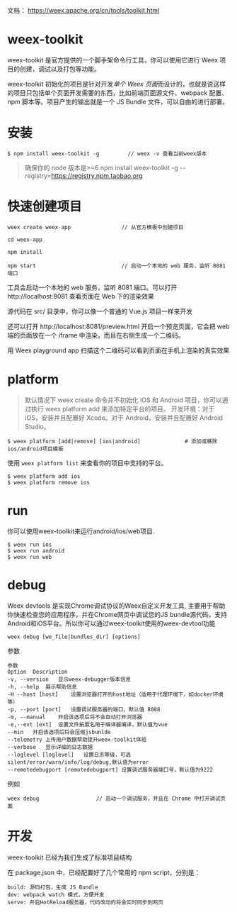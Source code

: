


文档： https://weex.apache.org/cn/tools/toolkit.html



# weex-toolkit

weex-toolkit 是官方提供的一个脚手架命令行工具，你可以使用它进行 Weex 项目的创建，调试以及打包等功能。

weex-toolkit 初始化的项目是针对开发*单个 Weex 页面*而设计的，也就是说这样的项目只包括单个页面开发需要的东西，比如前端页面源文件、webpack 配置、npm 脚本等。项目产生的输出就是一个 JS Bundle 文件，可以自由的进行部署。



# 安装

```
$ npm install weex-toolkit -g         // weex -v 查看当前weex版本
```

> 确保你的 node 版本是>=6
> npm install weex-toolkit -g --registry=https://registry.npm.taobao.org




# 快速创建项目


```
weex create weex-app                // 从官方模板中创建项目

cd weex-app

npm install

npm start                           // 启动一个本地的 web 服务，监听 8081 端口
```


工具会启动一个本地的 web 服务，监听 8081 端口。可以打开 http://localhost:8081 查看页面在 Web 下的渲染效果

源代码在 src/ 目录中，你可以像一个普通的 Vue.js 项目一样来开发

还可以打开 http://localhost:8081/preview.html 开启一个预览页面，它会把 web 端的页面放在一个 iframe 中渲染，而且在右侧生成一个二维码。

用 Weex playground app 扫描这个二维码可以看到页面在手机上渲染的真实效果



# platform

> 默认情况下 weex create 命令并不初始化 iOS 和 Android 项目，你可以通过执行 weex platform add 来添加特定平台的项目。
> 开发环境：对于 iOS，安装并且配置好 Xcode。对于 Android，安装并且配置好 Android Studio。

```
$ weex platform [add|remove] [ios|android]              # 添加或移除ios/android项目模板
```

使用 `weex platform list` 来查看你的项目中支持的平台。
```
$ weex platform add ios
$ weex platform remove ios
```


# run

你可以使用weex-toolkit来运行android/ios/web项目.

```
$ weex run ios
$ weex run android
$ weex run web
```


# debug

Weex devtools 是实现Chrome调试协议的Weex自定义开发工具,
主要用于帮助你快速检查您的应用程序，并在Chrome网页中调试您的JS bundle源代码，支持Android和iOS平台。所以你可以通过weex-toolkit使用的weex-devtool功能


```
weex debug [we_file|bundles_dir] [options]
```

参数
```
参数
Option	Description
-v, --version	显示weex-debugger版本信息
-h, --help	展示帮助信息
-H --host [host]	设置浏览器打开的host地址（适用于代理环境下，如docker环境等）
-p, --port [port]	设置调试服务器的端口，默认值 8088
-m, --manual	开启该选项后将不会自动打开浏览器
-e,--ext [ext]	设置文件拓展名用于编译器编译，默认值为vue
--min	开启该选项后将会压缩jsbunlde
--telemetry	上传用户数据帮助提升weex-toolkit体验
--verbose	显示详细的日志数据
--loglevel [loglevel]	设置日志等级，可选silent/error/warn/info/log/debug,默认值为error
--remotedebugport [remotedebugport]	设置调试服务器端口号，默认值为9222
```

例如
```
weex debug                  // 启动一个调试服务，并且在 Chrome 中打开调试页面

```


# 开发

weex-toolkit 已经为我们生成了标准项目结构

在 package.json 中，已经配置好了几个常用的 npm script，分别是：

```
build: 源码打包，生成 JS Bundle
dev: webpack watch 模式，方便开发
serve: 开启HotReload服务器，代码改动的将会实时同步到网页
```



